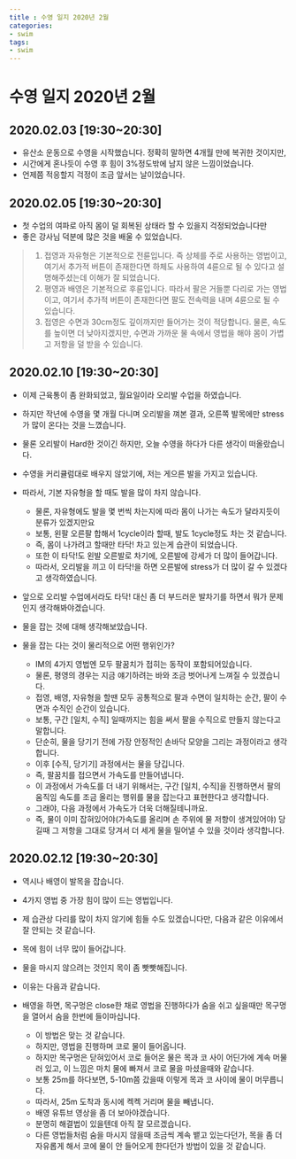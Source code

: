 ```yaml
---
title : 수영 일지 2020년 2월
categories:
- swim
tags:
- swim
---
```


# 수영 일지 2020년 2월

## 2020.02.03 [19:30~20:30]

- 유산소 운동으로 수영을 시작했습니다. 정확히 말하면 4개월 만에 복귀한 것이지만, 
- 시간에게 혼나듯이 수영 후 힘이 3%정도밖에 남지 않은 느낌이었습니다.
- 언제쯤 적응할지 걱정이 조금 앞서는 날이었습니다.


## 2020.02.05 [19:30~20:30]
- 첫 수업의 여파로 아직 몸이 덜 회복된 상태라 할 수 있을지 걱정되었습니다만
- 좋은 강사님 덕분에 많은 것을 배울 수 있었습니다.

> 1. 접영과 자유형은 기본적으로 전륜입니다. 즉 상체를 주로 사용하는 영법이고, 여기서 추가적 버튼이
>  존재한다면 하체도 사용하여 4륜으로 될 수 있다고 설명해주셨는데 이해가 잘 되었습니다.
> 2. 평영과 배영은 기본적으로 후륜입니다. 따라서 팔은 거들뿐 다리로 가는 영법이고, 여기서 추가적
>  버튼이 존재한다면 팔도 전속력을 내며 4륜으로 될 수 있습니다.
> 3. 접영은 수면과 30cm정도 깊이까지만 들어가는 것이 적당합니다. 물론, 속도를 높이면 더 낮아지겠지만,
>  수면과 가까운 물 속에서 영법을 해야 몸이 가볍고 저항을 덜 받을 수 있습니다.


## 2020.02.10 [19:30~20:30]
- 이제 근육통이 좀 완화되었고, 월요일이라 오리발 수업을 하였습니다.
- 하지만 작년에 수영을 몇 개월 다니며 오리발을 껴본 결과, 오른쪽 발목에만 stress가 많이 온다는 것을
  느꼈습니다.
- 물론 오리발이 Hard한 것이긴 하지만, 오늘 수영을 하다가 다른 생각이 떠올랐습니다.
- 수영을 커리큘럼대로 배우지 않았기에, 저는 게으른 발을 가지고 있습니다.
- 따라서, 기본 자유형을 할 때도 발을 많이 차지 않습니다.
  - 물론, 자유형에도 발을 몇 번씩 차는지에 따라 몸이 나가는 속도가 달라지듯이 분류가 있겠지만요
  - 보통, 왼팔 오른팔 합해서 1cycle이라 할때, 발도 1cycle정도 차는 것 같습니다.
  - 즉, 몸이 나가려고 할때만 타닥! 차고 있는게 습관이 되었습니다.
  - 또한 이 타닥!도 왼발 오른발로 차기에, 오른발에 강세가 더 많이 들어갑니다.
  - 따라서, 오리발을 끼고 이 타닥!을 하면 오른발에 stress가 더 많이 갈 수 있겠다고 생각하였습니다.
- 앞으로 오리발 수업에서라도 타닥! 대신 좀 더 부드러운 발차기를 하면서 뭐가 문제인지
  생각해봐야겠습니다.

- 물을 잡는 것에 대해 생각해보았습니다.
- 물을 잡는 다는 것이 물리적으로 어떤 행위인가?
  - IM의 4가지 영법엔 모두 팔꿈치가 접히는 동작이 포함되어있습니다.
  - 물론, 평영의 경우는 지금 얘기하려는 바와 조금 벗어나게 느껴질 수 있겠습니다.
  - 접영, 배영, 자유형을 할땐 모두 공통적으로 팔과 수면이 일치하는 순간, 팔이 수면과 수직인 순간이
    있습니다.
  - 보통, 구간 [일치, 수직] 일때까지는 힘을 써서 팔을 수직으로 만들지 않는다고 말합니다.
  - 단순히, 물을 당기기 전에 가장 안정적인 손바닥 모양을 그리는 과정이라고 생각합니다.
  - 이후 [수직, 당기기] 과정에서는 물을 당깁니다.
  - 즉, 팔꿈치를 접으면서 가속도를 만들어냅니다.
  - 이 과정에서 가속도를 더 내기 위해서는, 구간 [일치, 수직]을 진행하면서 팔의 움직임 속도를 조금 올리는
    행위를 물을 잡는다고 표현한다고 생각합니다.
  - 그래야, 다음 과정에서 가속도가 더욱 더해질테니까요.
  - 즉, 물이 이미 잡혀있어야(가속도를 올리며 손 주위에 물 저항이 생겨있어야) 당길때 그 저항을 그대로
    당겨서 더 세게 물을 밀어낼 수 있을 것이라 생각합니다.

## 2020.02.12 [19:30~20:30]
- 역시나 배영이 발목을 잡습니다.
- 4가지 영법 중 가장 힘이 많이 드는 영법입니다.
- 제 습관상 다리를 많이 차지 않기에 힘들 수도 있겠습니다만, 다음과 같은 이유에서 잘 안되는 것
  같습니다.

- 목에 힘이 너무 많이 들어갑니다.
- 물을 마시지 않으려는 것인지 목이 좀 빳빳해집니다.
- 이유는 다음과 같습니다.
- 배영을 하면, 목구멍은 close한 채로 영법을 진행하다가 숨을 쉬고 싶을때만 목구멍을 열어서 숨을
  한번에 들이마십니다.
  - 이 방법은 맞는 것 같습니다.
  - 하지만, 영법을 진행하며 코로 물이 들어옵니다.
  - 하지만 목구멍은 닫혀있어서 코로 들어온 물은 목과 코 사이 어딘가에 계속 머물러 있고, 이 느낌은
    마치 물에 빠져서 코로 물을 마셨을때와 같습니다.
  - 보통 25m를 하다보면, 5-10m쯤 갔을때 이렇게 목과 코 사이에 물이 머무릅니다.
  - 따라서, 25m 도착과 동시에 켁켁 거리며 물을 빼냅니다.
  - 배영 유튜브 영상을 좀 더 보아야겠습니다.
  - 분명히 해결법이 있을텐데 아직 잘 모르겠습니다.
  - 다른 영법들처럼 숨을 마시지 않을때 조금씩 계속 뱉고 있는다던가, 목을 좀 더 자유롭게 해서 코에
    물이 안 들어오게 한다던가 방법이 있을 것 같습니다.

